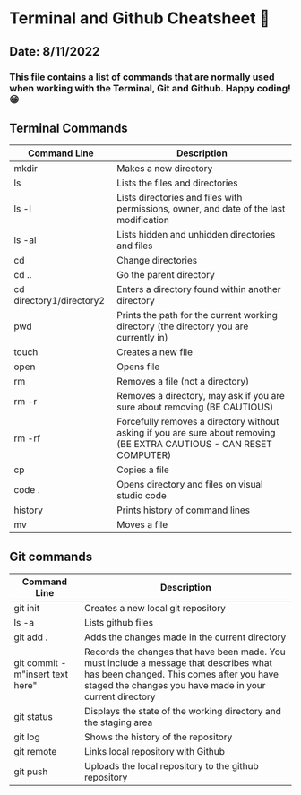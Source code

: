 # Terminal and Github Cheatsheet :page_with_curl:
## Date: 8/11/2022
### This file contains a list of commands that are normally used when working with the Terminal, Git and Github. Happy coding! :grin:



## **Terminal Commands**


| Command Line |Description|
|--------------|-----------|
|mkdir         | Makes a new directory|
|ls            | Lists the files and directories|
|ls -l         | Lists directories and files with permissions, owner, and date of the last modification|
|ls -al        | Lists hidden and unhidden directories and files|
|cd            | Change directories|
|cd ..         |Go the parent directory|
|cd directory1/directory2| Enters a directory found within another directory|
|pwd           |Prints the path for the current working directory (the directory you are currently in)|
|touch         |Creates a new file |
|open          |Opens file          |
|rm            |Removes a file (not a directory)|
|rm -r         |Removes a directory, may ask if you are sure about removing (BE CAUTIOUS)|
|rm -rf        |Forcefully removes a directory without asking if you are sure about removing (BE EXTRA CAUTIOUS - CAN RESET COMPUTER)|
|cp            |Copies a file|
|code .        |Opens directory and files on visual studio code| 
|history       |Prints history of command lines|
|mv            |Moves a file|

## **Git commands**

|Command Line|Description|
|------------|-----------|
|git init    |Creates a new local git repository|
|ls -a       |Lists github files                |
|git add .   |Adds the changes made in the current directory|
|git commit -m"insert text here"|Records the changes that have been made. You must include a message that describes what has been changed. This comes after you have staged the changes you have made in your current directory|
|git status| Displays the state of the working directory and the staging area|
|git log| Shows the history of the repository|
|git remote|Links local repository with Github|
|git push|Uploads the local repository to the github repository|
